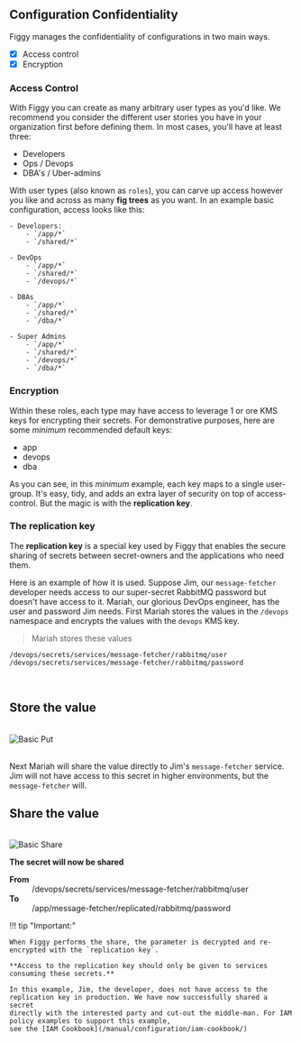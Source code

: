 ## Configuration Confidentiality

Figgy manages the confidentiality of configurations in two main ways.

- [x] Access control
- [x] Encryption

### Access Control

With Figgy you can create as many arbitrary user types as you'd like. We recommend you consider the different user stories
you have in your organization first before defining them. In most cases, you'll have at least three:

* Developers
* Ops / Devops
* DBA's / Uber-admins

With user types (also known as `roles`), you can carve up access however you like and across as many **fig trees** as you want. In
an example basic configuration, access looks like this:
    
    - Developers:
        - `/app/*`
        - `/shared/*`
      
    - DevOps
        - `/app/*`
        - `/shared/*`
        - `/devops/*`
        
    - DBAs
        - `/app/*`
        - `/shared/*`
        - `/dba/*`
        
    - Super Admins
        - `/app/*`
        - `/shared/*`
        - `/devops/*`
        - `/dba/*`
    
### Encryption

Within these roles, each type may have access to leverage 1 or ore KMS keys for encrypting their secrets. For demonstrative
purposes, here are some _minimum_ recommended default keys:

* app
* devops
* dba

As you can see, in this _minimum_ example, each key maps to a single user-group. It's easy, tidy, and adds an extra
layer of security on top of access-control. But the magic is with the **replication key**.

### **The replication key**
The **replication key** is a special key used by Figgy that enables the secure sharing of secrets between secret-owners
and the applications who need them. 

Here is an example of how it is used. Suppose Jim, our `message-fetcher` developer needs access to our super-secret 
RabbitMQ password but doesn't have access to it. Mariah, our glorious DevOps engineer, has the user 
and password Jim needs. First Mariah stores the values in the `/devops` namespace and encrypts the values with the 
`devops` KMS key.


>  Mariah stores these values
  
    /devops/secrets/services/message-fetcher/rabbitmq/user
    /devops/secrets/services/message-fetcher/rabbitmq/password

<br/>

## **Store the value**
<br/><img src="/images/gifs/basics-put.gif" alt="Basic Put" class="gif"><br/>
<br/>

Next Mariah will share the value directly to Jim's `message-fetcher` service. Jim will not have access to this
secret in higher environments, but the `message-fetcher` will. 

## **Share the value**
<br/><img src="/images/gifs/basics-share.gif" alt="Basic Share" class="gif"><br/>

**The secret will now be shared**

<dl>
<dt><b>From</b></dt>
<dd>/devops/secrets/services/message-fetcher/rabbitmq/user</dd>
<dt><b>To</b></dt>
<dd>/app/message-fetcher/replicated/rabbitmq/password</dd>
</dl>


!!! tip "Important:"
   
    When Figgy performs the share, the parameter is decrypted and re-encrypted with the `replication key`. 
    
    **Access to the replication key should only be given to services consuming these secrets.**
    
    In this example, Jim, the developer, does not have access to the replication key in production. We have now successfully shared a secret 
    directly with the interested party and cut-out the middle-man. For IAM policy examples to support this example, 
    see the [IAM Cookbook](/manual/configuration/iam-cookbook/)
